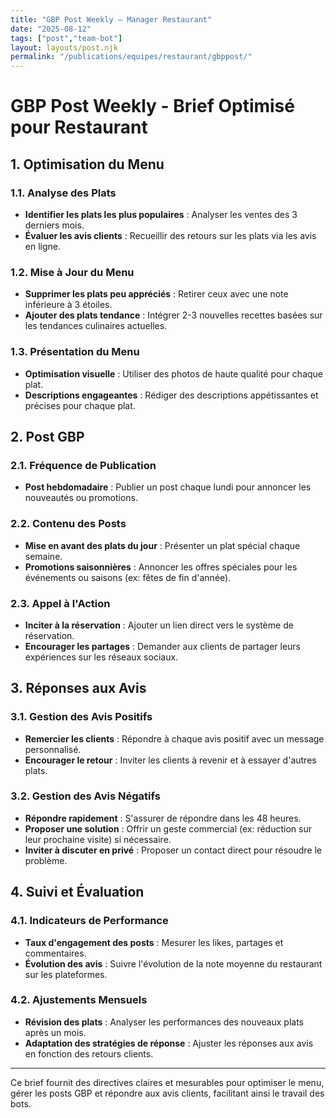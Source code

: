 ```yaml
---
title: "GBP Post Weekly — Manager Restaurant"
date: "2025-08-12"
tags: ["post","team-bot"]
layout: layouts/post.njk
permalink: "/publications/equipes/restaurant/gbppost/"
---
```

# GBP Post Weekly - Brief Optimisé pour Restaurant

## 1. Optimisation du Menu

### 1.1. Analyse des Plats
- **Identifier les plats les plus populaires** : Analyser les ventes des 3 derniers mois.
- **Évaluer les avis clients** : Recueillir des retours sur les plats via les avis en ligne.

### 1.2. Mise à Jour du Menu
- **Supprimer les plats peu appréciés** : Retirer ceux avec une note inférieure à 3 étoiles.
- **Ajouter des plats tendance** : Intégrer 2-3 nouvelles recettes basées sur les tendances culinaires actuelles.

### 1.3. Présentation du Menu
- **Optimisation visuelle** : Utiliser des photos de haute qualité pour chaque plat.
- **Descriptions engageantes** : Rédiger des descriptions appétissantes et précises pour chaque plat.

## 2. Post GBP

### 2.1. Fréquence de Publication
- **Post hebdomadaire** : Publier un post chaque lundi pour annoncer les nouveautés ou promotions.

### 2.2. Contenu des Posts
- **Mise en avant des plats du jour** : Présenter un plat spécial chaque semaine.
- **Promotions saisonnières** : Annoncer les offres spéciales pour les événements ou saisons (ex: fêtes de fin d'année).

### 2.3. Appel à l'Action
- **Inciter à la réservation** : Ajouter un lien direct vers le système de réservation.
- **Encourager les partages** : Demander aux clients de partager leurs expériences sur les réseaux sociaux.

## 3. Réponses aux Avis

### 3.1. Gestion des Avis Positifs
- **Remercier les clients** : Répondre à chaque avis positif avec un message personnalisé.
- **Encourager le retour** : Inviter les clients à revenir et à essayer d'autres plats.

### 3.2. Gestion des Avis Négatifs
- **Répondre rapidement** : S'assurer de répondre dans les 48 heures.
- **Proposer une solution** : Offrir un geste commercial (ex: réduction sur leur prochaine visite) si nécessaire.
- **Inviter à discuter en privé** : Proposer un contact direct pour résoudre le problème.

## 4. Suivi et Évaluation

### 4.1. Indicateurs de Performance
- **Taux d'engagement des posts** : Mesurer les likes, partages et commentaires.
- **Évolution des avis** : Suivre l'évolution de la note moyenne du restaurant sur les plateformes.

### 4.2. Ajustements Mensuels
- **Révision des plats** : Analyser les performances des nouveaux plats après un mois.
- **Adaptation des stratégies de réponse** : Ajuster les réponses aux avis en fonction des retours clients.

---

Ce brief fournit des directives claires et mesurables pour optimiser le menu, gérer les posts GBP et répondre aux avis clients, facilitant ainsi le travail des bots.

